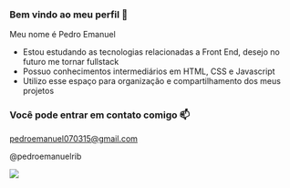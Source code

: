 ### Bem vindo ao meu perfil 💙

Meu nome é Pedro Emanuel

- Estou estudando as tecnologias relacionadas a Front End, desejo no futuro me tornar fullstack
- Possuo conhecimentos intermediários em HTML, CSS e Javascript
- Utilizo esse espaço para organização e compartilhamento dos meus projetos

### Você pode entrar em contato comigo 📫

pedroemanuel070315@gmail.com

@pedroemanuelrib

![](https://media.tenor.com/1mwdqr51emcAAAAC/test-typing.gif)
